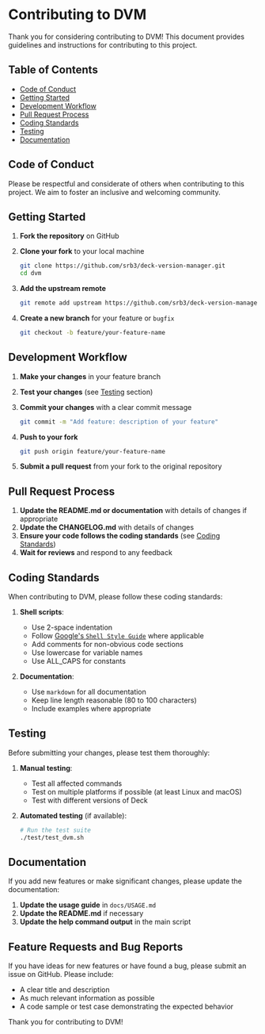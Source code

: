 # Contributing to DVM

Thank you for considering contributing to DVM! This document provides guidelines and instructions for contributing to this project.

## Table of Contents

- [Code of Conduct](#code-of-conduct)
- [Getting Started](#getting-started)
- [Development Workflow](#development-workflow)
- [Pull Request Process](#pull-request-process)
- [Coding Standards](#coding-standards)
- [Testing](#testing)
- [Documentation](#documentation)

## Code of Conduct

Please be respectful and considerate of others when contributing to this
project. We aim to foster an inclusive and welcoming community.

## Getting Started

1. **Fork the repository** on GitHub
2. **Clone your fork** to your local machine

   ```bash
   git clone https://github.com/srb3/deck-version-manager.git
   cd dvm
   ```

3. **Add the upstream remote**

   ```bash
   git remote add upstream https://github.com/srb3/deck-version-manager.git
   ```

4. **Create a new branch** for your feature or `bugfix`

   ```bash
   git checkout -b feature/your-feature-name
   ```

## Development Workflow

1. **Make your changes** in your feature branch
2. **Test your changes** (see [Testing](#testing) section)
3. **Commit your changes** with a clear commit message

   ```bash
   git commit -m "Add feature: description of your feature"
   ```

4. **Push to your fork**

   ```bash
   git push origin feature/your-feature-name
   ```

5. **Submit a pull request** from your fork to the original repository

## Pull Request Process

1. **Update the README.md or documentation** with details of changes if appropriate
2. **Update the CHANGELOG.md** with details of changes
3. **Ensure your code follows the coding standards** (see [Coding Standards](#coding-standards))
4. **Wait for reviews** and respond to any feedback

## Coding Standards

When contributing to DVM, please follow these coding standards:

1. **Shell scripts**:
   - Use 2-space indentation
   - Follow
   [Google's `Shell Style Guide`](https://google.github.io/styleguide/shellguide.html)
   where applicable
   - Add comments for non-obvious code sections
   - Use lowercase for variable names
   - Use ALL_CAPS for constants

2. **Documentation**:
   - Use `markdown` for all documentation
   - Keep line length reasonable (80 to 100 characters)
   - Include examples where appropriate

## Testing

Before submitting your changes, please test them thoroughly:

1. **Manual testing**:
   - Test all affected commands
   - Test on multiple platforms if possible (at least Linux and macOS)
   - Test with different versions of Deck

2. **Automated testing** (if available):

   ```bash
   # Run the test suite
   ./test/test_dvm.sh
   ```

## Documentation

If you add new features or make significant changes, please update the documentation:

1. **Update the usage guide** in `docs/USAGE.md`
2. **Update the README.md** if necessary
3. **Update the help command output** in the main script

## Feature Requests and Bug Reports

If you have ideas for new features or have found a bug, please submit an issue on GitHub. Please include:

- A clear title and description
- As much relevant information as possible
- A code sample or test case demonstrating the expected behavior

Thank you for contributing to DVM!
